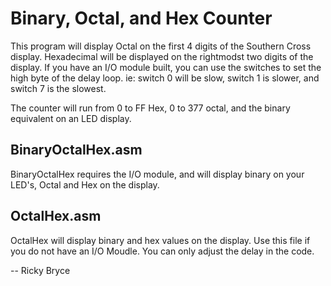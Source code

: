 <h1>Binary, Octal, and Hex Counter</h1>
This program will display Octal on the first 4 digits of the Southern Cross display.  Hexadecimal will be displayed on the rightmodst two digits of the display.  
If you have an I/O module built, you can use the switches to set the high byte of the delay loop.  ie: switch 0 will be slow, switch 1 is slower, and switch 7 is the slowest.

<p>
  The counter will run from 0 to FF Hex, 0 to 377 octal, and the binary equivalent on an LED display.


<h2>BinaryOctalHex.asm</h2>
BinaryOctalHex requires the I/O module, and will display binary on your LED's, Octal and Hex on the display.

<h2>OctalHex.asm</h2>
OctalHex will display binary and hex values on the display. Use this file if you do not have an I/O Moudle.
You can only adjust the delay in the code.<p>
  
-- Ricky Bryce
